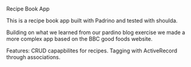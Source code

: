Recipe Book App

This is a recipe book app built with Padrino and tested with shoulda.

Building on what we learned from our pardino blog exercise we made a more complex app based on the BBC good foods website. 

Features: CRUD capapbilites for recipes. Tagging with ActiveRecord through associations.
